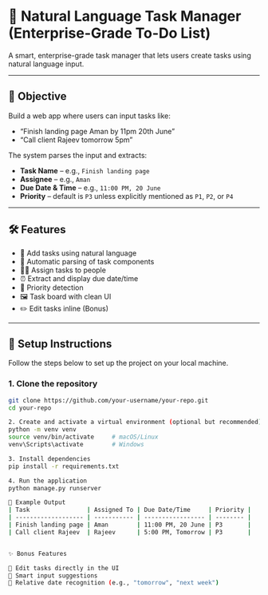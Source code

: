 # 🧠 Natural Language Task Manager (Enterprise-Grade To-Do List)

A smart, enterprise-grade task manager that lets users create tasks using natural language input.

---

## 📌 Objective

Build a web app where users can input tasks like:

- “Finish landing page Aman by 11pm 20th June”
- “Call client Rajeev tomorrow 5pm”

The system parses the input and extracts:
- **Task Name** – e.g., `Finish landing page`
- **Assignee** – e.g., `Aman`
- **Due Date & Time** – e.g., `11:00 PM, 20 June`
- **Priority** – default is `P3` unless explicitly mentioned as `P1`, `P2`, or `P4`

---

## 🛠️ Features

- 📝 Add tasks using natural language
- 🧠 Automatic parsing of task components
- 🧑‍💼 Assign tasks to people
- ⏰ Extract and display due date/time
- 🎯 Priority detection
- 🖼️ Task board with clean UI
- ✏️ Edit tasks inline (Bonus)

---

## 🚀 Setup Instructions

Follow the steps below to set up the project on your local machine.

### 1. Clone the repository

```bash
git clone https://github.com/your-username/your-repo.git
cd your-repo

2. Create and activate a virtual environment (optional but recommended)
python -m venv venv
source venv/bin/activate     # macOS/Linux
venv\Scripts\activate        # Windows

3. Install dependencies
pip install -r requirements.txt

4. Run the application
python manage.py runserver

🧪 Example Output
| Task                | Assigned To | Due Date/Time     | Priority |
| ------------------- | ----------- | ----------------- | -------- |
| Finish landing page | Aman        | 11:00 PM, 20 June | P3       |
| Call client Rajeev  | Rajeev      | 5:00 PM, Tomorrow | P3       |


✨ Bonus Features

🔄 Edit tasks directly in the UI
🧼 Smart input suggestions
📅 Relative date recognition (e.g., "tomorrow", "next week")
